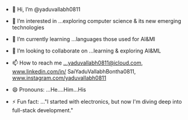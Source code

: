 - 👋 Hi, I’m @yaduvallabh0811
- 👀 I’m interested in ...exploring computer science & its new emerging technologies
- 🌱 I’m currently learning ...languages those used for AI&Ml
- 💞️ I’m looking to collaborate on ...learning & exploring AI&ML
- 📫 How to reach me ...yaduvallabh0811@icloud.com,  www.linkedin.com/in/
SaiYaduVallabhBontha0811,  www.instagram.com/yaduvallabh0811

- 😄 Pronouns: ...He....Him...His
- ⚡ Fun fact: ..."I started with electronics, but now I'm diving deep into full-stack development."

<!---
yaduvallabh0811/yaduvallabh0811 is a ✨ special ✨ repository because its `README.md` (this file) appears on your GitHub profile.
You can click the Preview link to take a look at your changes.
--->
